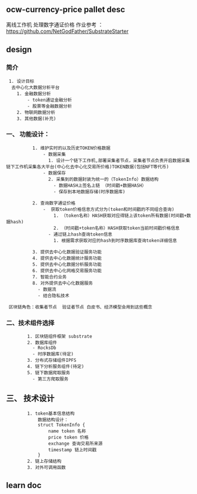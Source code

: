 ## ocw-currency-price pallet desc
  离线工作机 处理数字通证价格
  作业参考 ：https://github.com/NetGodFather/SubstrateStarter
## design

  ### 简介
     1. 设计目标
      去中心化大数据分析平台
        1. 金融数据分析
            - token通证金融分析
            - 股票等金融数据分析
        2. 物联网数据分析
        3. 其他数据(补充)    


  ### 一、 功能设计：

              1. 维护实时的以及历史TOKEN价格数据
                  - 数据采集
                    1. 设计一个链下工作机,部署采集者节点，采集者节点负责开启数据采集链下工作机采集各大平台(中心化去中心化交易所价格)TOKEN数据(包括NFT等代币)
                  - 数据保存  
                    2. 采集到的数据封装为统一的（TokenInfo）数据结构
                      - 数据HASH上签名上链 （时间戳+数据HASH）
                      - 保存到本地数据存储(时序数据库) 

              2. 查询数字通证价格 
                  -  获取token价格信息方式分为(token和时间戳的不同组合查询)
                      1. （token名称）HASH获取对应得链上该token所有数据(时间戳+数据hash)
                      2. （时间戳+token名称）HASH获取token当前时间戳价格信息
                    - 通过链上hash查询token信息
                      1. 根据需求获取对应的hash到时序数据库查询token详细信息

              3. 提供去中心化数据验证服务功能
              4. 提供去中心化数据统计服务功能
              5. 提供去中心化数据分析服务功能
              6. 提供去中心化网格交易服务功能
              7. 智能合约业务
              8. 对外提供去中心化数据服务
                - 数据流
                - 结合隐私技术

     区块链角色：收集者节点  验证者节点 白皮书、经济模型会用到这些概念

  ### 二、技术组件选择

            1. 区块链组件框架 substrate
            2. 数据库组件
              - RocksDb
              - 时序数据库(待定)
            3. 分布式存储组件IPFS
            4. 链下分析服务组件(待定)   
            5. 链下数据爬取服务
              - 第三方爬取服务

  ## 三、 技术设计

            1. token基本信息结构
                数据结构设计：
                struct TokenInfo {
                    name token 名称
                    price token 价格
                    exchange 查询交易所来源
                    timestamp 链上时间戳
                }
            2. 链上存储结构
            3. 对外可调用函数   
             

## learn doc




